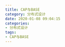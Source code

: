 ```yaml
---
title: CAP与BASE
category: 分布式设计
date: 2020-01-08 09:04:15
categories: 
- 分布式设计
tags:
- CAP与BASE
---
```

